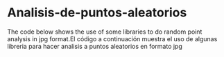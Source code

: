 # Analisis-de-puntos-aleatorios
The code below shows the use of some libraries to do random point analysis in jpg format.El código a continuación muestra el uso de algunas libreria para hacer analisis a puntos aleatorios en formato jpg
